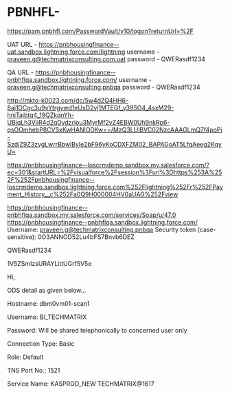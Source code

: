 # PBNHFL-


https://pam.pnbhfl.com/PasswordVault/v10/logon?returnUrl=%2F

UAT URL - https://pnbhousingfinance--uat.sandbox.lightning.force.com/lightning
username - praveen.g@techmatrixconsulting.com.uat
password - QWERasdf1234

QA URL - https://pnbhousingfinance--pnbhflqa.sandbox.lightning.force.com/
username - praveen.g@techmatrixconsulting.pnbqa
password - QWERasdf1234

http://mkto-k0023.com/dc/5w4dZQ4HH6-8aj1DCgc3u9vYtrgywd1eUxD2vj1MTEGf_y395O4_4sxM29-hnjTajbtq4_19QZkqnYh-UBjqLh3ViiR4d2qDydzriou3MyrMf2vZ4EBW0Uh9nkRp6-qsOOmhebP8CVSxKwHANlODKw==/MzQ3LUlBVC02NzcAAAGLmQ7f4poPi-SzdjZ9Z3zygLwrrBbwlByle2bF96yKoCDXFZM02_BAPAGoAT5LfqAeeg2KqyU=

https://pnbhousingfinance--loscrmdemo.sandbox.my.salesforce.com/?ec=301&startURL=%2Fvisualforce%2Fsession%3Furl%3Dhttps%253A%252F%252Fpnbhousingfinance--loscrmdemo.sandbox.lightning.force.com%252Flightning%252Fr%252FPayment_History__c%252Fa0Q9H000004HV0aUAG%252Fview

https://pnbhousingfinance--pnbhflqa.sandbox.my.salesforce.com/services/Soap/u/47.0
https://pnbhousingfinance--pnbhflqa.sandbox.lightning.force.com/
Username: praveen.g@techmatrixconsulting.pnbqa
Security token (case-sensitive): 0O3ANNOD52Lu4bFS7Bnvb6DEZ

QWERasdf1234

1V5ZSmIzsURAYLittUGrf5V5e

Hi,

ODS detail as given below…

Hostname: dbm0vm01-scan1

Username: BI_TECHMATRIX

Password: Will be shared telephonically to concerned user only

Connection Type: Basic

Role: Default

TNS Port No.: 1521

Service Name: KASPROD_NEW
TECHMATRIX@1617




